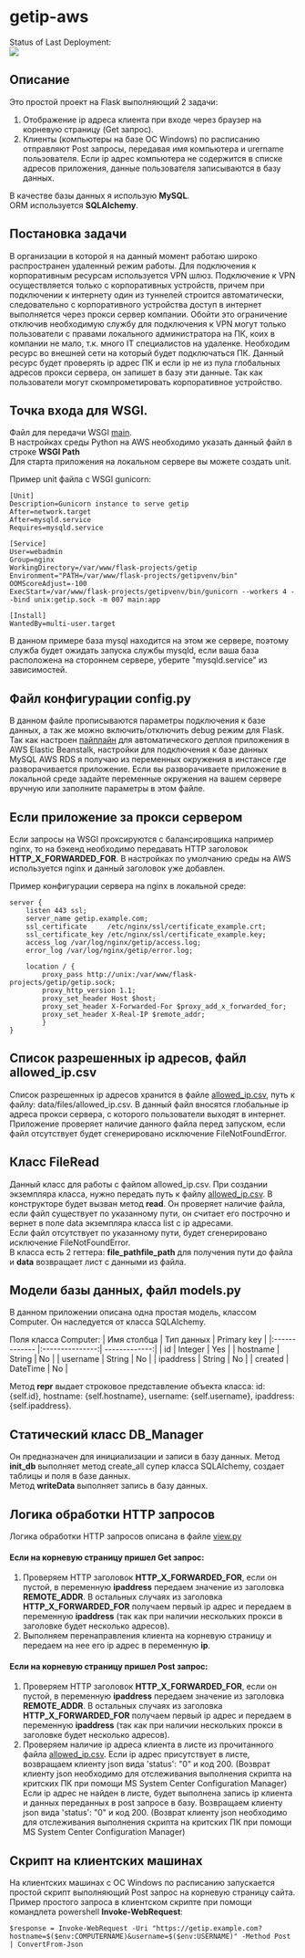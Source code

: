 # getip-aws



Status of Last Deployment:<br>
<img src="https://github.com/Eldar-Akhmetov/getip/workflows/CI-CD-Pipeline-to-AWS-ElasticBeanstalk/badge.svg?branch=main"><br>

## Описание

Это простой проект на Flask выполняющий 2 задачи:
1) Отображение ip адреса клиента при входе через браузер на корневую страницу (Get запрос).
2) Клиенты (компьютеры на базе ОС Windows) по расписанию отправляют Post запросы, передавая имя компьютера и urername пользователя. Если ip адрес компьютера не содержится в списке адресов приложения, данные пользователя записываются в базу данных.

В качестве базы данных я использую __MySQL__.  
ORM используется __SQLAlchemy__.

## Постановка задачи
В организации в которой я на данный момент работаю широко распространен удаленный режим работы. Для подключения к корпоративным ресурсам используется VPN шлюз. Подключение к VPN осуществляется только с корпоративных устройств, причем при подключении к интернету один из туннелей строится автоматически, следовательно с корпоративного устройства доступ в интернет выполняется через прокси сервер компании. Обойти это ограничение отключив необходимую службу для подключения к VPN могут только пользователи с правами локального администратора на ПК, коих в компании не мало, т.к. много IT специалистов на удаленке. Необходим ресурс во внешней сети на который будет подключаться ПК. Данный ресурс будет проверять ip адрес ПК и если ip не из пула глобальных адресов прокси сервера, он запишет в базу эти данные. Так как пользователи могут скомпрометировать корпоративное устройство.

## Точка входа для WSGI.
Файл для передачи WSGI [main](https://github.com/Eldar-Akhmetov/getip-aws/blob/main/main.py).  
В настройках среды Python на AWS необходимо указать данный файл в строке __WSGI Path__  
Для старта приложения на локальном сервере вы можете создать unit.

Пример unit файла c WSGI gunicorn:
```
[Unit]
Description=Gunicorn instance to serve getip
After=network.target
After=mysqld.service
Requires=mysqld.service

[Service]
User=webadmin
Group=nginx
WorkingDirectory=/var/www/flask-projects/getip
Environment="PATH=/var/www/flask-projects/getipvenv/bin"
OOMScoreAdjust=-100
ExecStart=/var/www/flask-projects/getipvenv/bin/gunicorn --workers 4 --bind unix:getip.sock -m 007 main:app

[Install]
WantedBy=multi-user.target
```
В данном примере база mysql находится на этом же сервере, поэтому служба будет ожидать запуска службы mysqld, если ваша база расположена на стороннем сервере, уберите "mysqld.service" из зависимостей.

## Файл конфигурации config.py
В данном файле прописываются параметры подключения к базе данных, а так же можно включить/отключить debug режим для Flask.
Так как настроен [пайплайн](https://github.com/Eldar-Akhmetov/getip-aws/blob/main/.github/workflows/main.yml) для автоматического деплоя приложения в AWS Elastic Beanstalk, настройки для подключения к базе данных MySQL AWS RDS я получаю из переменных окружения в инстансе где разворачивается приложение. Если вы разворачиваете приложение в локальной среде задайте переменные окружения на вашем сервере вручную или заполните параметры в этом файле.

## Если приложение за прокси сервером
Если запросы на WSGI проксируются с балансировщика например nginx, то на бэкенд необходимо передавать HTTP заголовок __HTTP_X_FORWARDED_FOR__.
В настройках по умолчанию среды на AWS используется nginx и данный заголовок уже добавлен.

Пример конфигурации сервера на nginx в локальной среде:
```
server {
    listen 443 ssl;
    server_name getip.example.com;
    ssl_certificate     /etc/nginx/ssl/certificate_example.crt;
    ssl_certificate_key /etc/nginx/ssl/certificate_example.key;
    access_log /var/log/nginx/getip/access.log;
    error_log /var/log/nginx/getip/error.log;

    location / {
        proxy_pass http://unix:/var/www/flask-projects/getip/getip.sock;
        proxy_http_version 1.1;
        proxy_set_header Host $host;
        proxy_set_header X-Forwarded-For $proxy_add_x_forwarded_for;
        proxy_set_header X-Real-IP $remote_addr;    
        }
}
```

## Список разрешенных ip адресов, файл allowed_ip.csv
Список разрешенных ip адресов хранится в файле [allowed_ip.csv](https://github.com/Eldar-Akhmetov/getip-aws/blob/main/data/files/allowed_ip.csv), путь к файлу: data/files/allowed_ip.csv.
В данный файл вносятся глобальные ip адреса прокси сервера, с которого пользователи выходят в интернет.
Приложение проверяет наличие данного файла перед запуском, если файл отсутствует будет сгенерировано исключение FileNotFoundError.

## Класс FileRead
Данный класс для работы с файлом allowed_ip.csv.
При создании экземпляра класса, нужно передать путь к файлу [allowed_ip.csv](https://github.com/Eldar-Akhmetov/getip-aws/blob/main/data/files/allowed_ip.csv). В конструкторе будет вызван метод __read__. Он проверяет наличие файла, если файл существует по указанному пути, он считает его построчно и вернет в поле data экземпляра класса list с ip адресами.  
Если файл отсутствует по указанному пути, будет сгенерировано исключение FileNotFoundError.  
В класса есть 2 геттера: __file_pathfile_path__ для получения пути до файла и __data__ возвращает лист с данными из файла.

## Модели базы данных, файл models.py
В данном приложении описана одна простая модель, классом Computer.
Он наследуется от класса SQLAlchemy.

Поля класса Computer:
|  Имя столбца  |   Тип данных    |  Primary key  |
|:------------- |:---------------:| -------------:|
|      id       |     Integer     |      Yes      |
|   hostname    |     String      |       No      |
|   username    |     String      |       No      |
|   ipaddress   |     String      |       No      |
|    created    |    DateTime     |       No      |

Метод __repr__ выдает строковое представление объекта класса:
id: {self.id}, hostname: {self.hostname}, username: {self.username}, ipaddress: {self.ipaddress}.

## Статический класс DB_Manager
Он предназначен для инициализации и записи в базу данных.
Метод __init_db__ выполняет метод create_all супер класса SQLAlchemy, создает таблицы и поля в базе данных.  
Метод __writeData__ выполняет запись в базу данных.

## Логика обработки HTTP запросов
Логика обработки HTTP запросов описана в файле [view.py](https://github.com/Eldar-Akhmetov/getip-aws/blob/main/view.py)  
#### Если на корневую страницу пришел Get запрос:
1) Проверяем HTTP заголовок __HTTP_X_FORWARDED_FOR__, если он пустой, в переменную __ipaddress__ передаем значение из заголовка __REMOTE_ADDR__.
В остальных случаях из заголовка __HTTP_X_FORWARDED_FOR__ получаем первый ip адрес и передаем в переменную __ipaddress__ (так как при наличии нескольких прокси в заголовке будет несколько адресов).
2) Выполняем перенаправления клиента на корневую страницу и передаем на нее его ip адрес в переменную __ip__.

#### Если на корневую страницу пришел Post запрос:
1) Проверяем HTTP заголовок __HTTP_X_FORWARDED_FOR__, если он пустой, в переменную __ipaddress__ передаем значение из заголовка __REMOTE_ADDR__.
В остальных случаях из заголовка __HTTP_X_FORWARDED_FOR__ получаем первый ip адрес и передаем в переменную __ipaddress__ (так как при наличии нескольких прокси в заголовке будет несколько адресов).
2) Проверяем наличие ip адреса клиента в листе из прочитанного файла [allowed_ip.csv](https://github.com/Eldar-Akhmetov/getip-aws/blob/main/data/files/allowed_ip.csv).
Если ip адрес присутствует в листе, возвращаем клиенту json вида 'status': "0" и код 200. (Возврат клиенту json необходимо для отслеживания выполнения скрипта на критских ПК при помощи MS System Center Configuration Manager)  
Если ip адрес не найден в листе, будет выполнена запись ip клиента и данных переданных в post запросе в базу. Возвращаем клиенту json вида 'status': "0" и код 200. (Возврат клиенту json необходимо для отслеживания выполнения скрипта на критских ПК при помощи MS System Center Configuration Manager)

## Скрипт на клиентских машинах
На клиентских машинах с ОС Windows по расписанию запускается простой скрипт выполняющий Post запрос на корневую страницу сайта.  
Пример простого запроса в клиентском скрипте при помощи командлета powershell __Invoke-WebRequest__:
```
$response = Invoke-WebRequest -Uri "https://getip.example.com?hostname=$($env:COMPUTERNAME)&username=$($env:USERNAME)" -Method Post | ConvertFrom-Json
```




